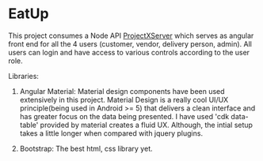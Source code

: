 # EatUp

This project consumes a Node API [ProjectXServer](https://github.com/vijayvarmaD/ProjectXServer/blob/master/README.md) which serves as angular front end for all the 4 users (customer, vendor, delivery person, admin). All users can login and have access to various controls according to the user role.

Libraries:
1. Angular Material: Material design components have been used extensively in this project. Material Design is a really cool UI/UX principle(being used in Android >= 5) that delivers a clean interface and has greater focus on the data being presented. I have used 'cdk data-table' provided by material creates a fluid UX. Although, the intial setup takes a little longer when compared with jquery plugins.

2. Bootstrap: The best html, css library yet.


